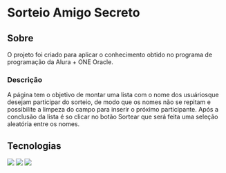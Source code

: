 <h1> Sorteio Amigo Secreto</h1>

<h2> Sobre</h2>
<p>O projeto foi criado para aplicar o conhecimento obtido no programa de programação da Alura + ONE Oracle.</p>

<h3> Descrição</h3>
<p>A página tem o objetivo de montar uma lista com o nome dos usuáriosque desejam participar do sorteio, de modo que os nomes não se repitam e possibilite a limpeza do campo para inserir o próximo participante. Após a conclusão da lista é so clicar no botão Sortear que será feita uma seleção aleatória entre os nomes.</p>

## Tecnologias
<div>
  <img src="https://img.shields.io/badge/HTML-239120?style=for-the-badge&logo=html5&logoColor=white">
  <img src="https://img.shields.io/badge/CSS-239120?&style=for-the-badge&logo=css3&logoColor=white">
  <img src="https://img.shields.io/badge/JavaScript-F7DF1E?style=for-the-badge&logo=javascript&logoColor=black">
</div>
